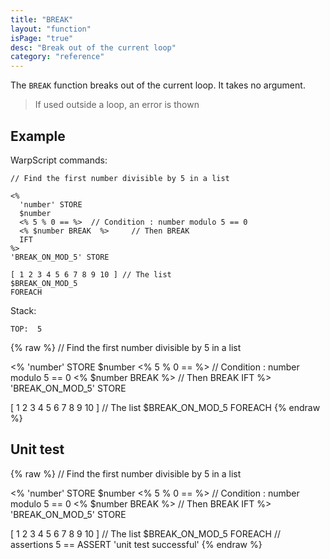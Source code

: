 ```yaml
---
title: "BREAK"
layout: "function"
isPage: "true"
desc: "Break out of the current loop"
category: "reference"
---
```



The `BREAK` function breaks out of the current loop. It takes no argument.

> If used outside a loop, an error is thown


## Example ##

WarpScript commands:

    // Find the first number divisible by 5 in a list

    <%
      'number' STORE
      $number
      <% 5 % 0 == %>  // Condition : number modulo 5 == 0
      <% $number BREAK  %>     // Then BREAK
      IFT
    %>
    'BREAK_ON_MOD_5' STORE

    [ 1 2 3 4 5 6 7 8 9 10 ] // The list
    $BREAK_ON_MOD_5
    FOREACH


Stack:

    TOP:  5

{% raw %}
<warp10-warpscript-widget backend="{{backend}}"  exec-endpoint="{{execEndpoint}}">
// Find the first number divisible by 5 in a list

<%
  'number' STORE
  $number
  <% 5 % 0 == %>  // Condition : number modulo 5 == 0
  <% $number BREAK  %>     // Then BREAK
  IFT
%>
'BREAK_ON_MOD_5' STORE

[ 1 2 3 4 5 6 7 8 9 10 ] // The list
$BREAK_ON_MOD_5
FOREACH
</warp10-warpscript-widget>
{% endraw %}    


## Unit test ##

{% raw %}
<warp10-warpscript-widget backend="{{backend}}"  exec-endpoint="{{execEndpoint}}">
// Find the first number divisible by 5 in a list

<%
  'number' STORE
  $number
  <% 5 % 0 == %>  // Condition : number modulo 5 == 0
  <% $number BREAK  %>     // Then BREAK
  IFT
%>
'BREAK_ON_MOD_5' STORE

[ 1 2 3 4 5 6 7 8 9 10 ] // The list
$BREAK_ON_MOD_5
FOREACH
// assertions
5 == ASSERT
'unit test successful'
</warp10-warpscript-widget>
{% endraw %}            
